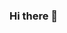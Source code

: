 ### Hi there 👋

<!--
**Leonard6261/Leonard6261** is a ✨ _special_ ✨ repository because its `README.md` (this file) appears on your GitHub profile.


- 🔭 I’m currently studying CS related major.
- 🌱 I’m currently learning front end/data analysis/C++.
- 📫 How to reach me: 1257272807@qq.com
- 😄 Pronouns: Leonard/He
- 
-->
